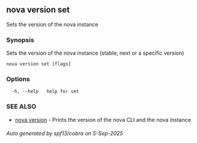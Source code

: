## nova version set

Sets the version of the nova instance

### Synopsis

Sets the version of the nova instance (stable, next or a specific version)

```
nova version set [flags]
```

### Options

```
  -h, --help   help for set
```

### SEE ALSO

* [nova version](nova_version.md)	 - Prints the version of the nova CLI and the nova instance

###### Auto generated by spf13/cobra on 5-Sep-2025
